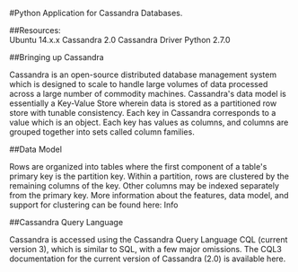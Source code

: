#Python Application for Cassandra Databases.

##Resources:          
                      Ubuntu 14.x.x 
                      Cassandra 2.0
                      Cassandra Driver
                      Python 2.7.0
          
##Bringing up Cassandra

Cassandra is an open-source distributed database management system which is designed to scale to handle large volumes of data processed across a large number of commodity machines. Cassandra's data model is essentially a Key-Value Store wherein data is stored as a partitioned row store with tunable consistency. Each key in Cassandra corresponds to a value which is an object. Each key has values as columns, and columns are grouped together into sets called column families.

##Data Model

Rows are organized into tables where the first component of a table's primary key is the partition key. Within a partition, rows are clustered by the remaining columns of the key. Other columns may be indexed separately from the primary key. More information about the features, data model, and support for clustering can be found here: Info

##Cassandra Query Language

Cassandra is accessed using the Cassandra Query Language CQL (current version 3), which is similar to SQL, with a few major omissions. The CQL3 documentation for the current version of Cassandra (2.0) is available here.
          
